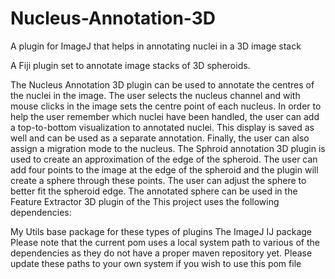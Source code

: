 # Nucleus-Annotation-3D
A plugin for ImageJ that helps in annotating nuclei in a 3D image stack

A Fiji plugin set to annotate image stacks of 3D spheroids.

The Nucleus Annotation 3D plugin can be used to annotate the centres of the nuclei in the image. The user selects the nucleus channel and with mouse clicks in the image sets the centre point of each nucleus. In order to help the user remember which nuclei have been handled, the user can add a top-to-bottom visualization to annotated nuclei. This display is saved as well and can be used as a separate annotation. Finally, the user can also assign a migration mode to the nucleus.
The Sphroid annotation 3D plugin is used to create an approximation of the edge of the spheroid. The user can add four points to the image at the edge of the spheroid and the plugin will create a sphere through these points. The user can adjust the sphere to better fit the spheroid edge. The annotated sphere can be used in the Feature Extractor 3D plugin of the 
This project uses the following dependencies:

My Utils base package for these types of plugins
The ImageJ IJ package
Please note that the current pom uses a local system path to various of the dependencies as they do not have a proper maven repository yet. Please update these paths to your own system if you wish to use this pom file
